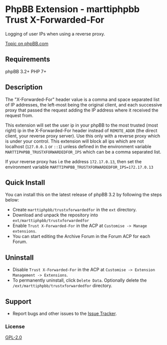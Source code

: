 # PhpBB Extension - marttiphpbb Trust X-Forwarded-For

Logging of user IPs when using a reverse proxy.

[Topic on phpBB.com](https://www.phpbb.com/community/viewtopic.php?f=456&t=2469351)

## Requirements

phpBB 3.2+ PHP 7+

## Description

The "X-Forwarded-For" header value is a comma and space separated list of IP addresses, the left-most being the original client, and each successive proxy that passed the request adding the IP address where it received the request from.

This extension will set the user ip in your phpBB to the most trusted (most right) ip
in the X-Forwarded-For header instead of `REMOTE_ADDR` (the direct client, your reverse proxy server).
Use this only with a reverse proxy which is under your control.
This extension will block all ips which are not localhost (`127.0.0.1` or `::1`) unless
defined in the environment variable `MARTTIPHPBB_TRUSTXFORWARDEDFOR_IPS` which can be a comma separated list.

If your reverse proxy has i.e the address `172.17.0.13`, then set the environment variable
`MARTTIPHPBB_TRUSTXFORWARDEDFOR_IPS=172.17.0.13`

## Quick Install

You can install this on the latest release of phpBB 3.2 by following the steps below:

* Create `marttiphpbb/trustxforwardedfor` in the `ext` directory.
* Download and unpack the repository into `ext/marttiphpbb/trustxforwardedfor`
* Enable `Trust X-Forwarded-For` in the ACP at `Customise -> Manage extensions`.
* You can start editing the Archive Forum in the Forum ACP for each Forum.

## Uninstall

* Disable `Trust X-Forwarded-For` in the ACP at `Customise -> Extension Management -> Extensions`.
* To permanently uninstall, click `Delete Data`. Optionally delete the `/ext/marttiphpbb/trustxforwardedfor` directory.

## Support

* Report bugs and other issues to the [Issue Tracker](https://github.com/marttiphpbb/phpbb-ext-trustxforwardedfor/issues).

### License

[GPL-2.0](license.txt)
